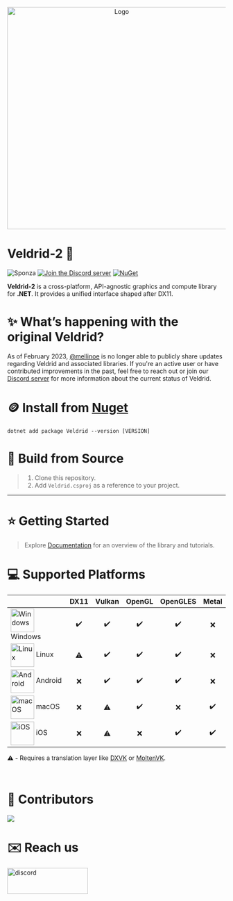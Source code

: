 <p align="center" style="margin-bottom: 0px !important;">
  <img width="512" src="https://github.com/user-attachments/assets/75cb80ab-7d64-41d1-a5ea-e4b25d4a0056" alt="Logo" align="center">
</p>

# Veldrid-2 🚀
![Sponza](https://i.imgur.com/p6juqm9.jpg)
[![Join the Discord server](https://img.shields.io/discord/757148685321895936?label=Veldrid)](https://discord.gg/s5EvvWJ)
[![NuGet](https://img.shields.io/nuget/v/Veldrid.svg)](https://www.nuget.org/packages/Veldrid)

__Veldrid-2__ is a cross-platform, API-agnostic graphics and compute library for **.NET**. It provides a unified interface shaped after DX11.

# ✨ What’s happening with the original Veldrid?
As of February 2023, [@mellinoe](https://github.com/mellinoe) is no longer able to publicly share updates regarding Veldrid and associated libraries.
If you're an active user or have contributed improvements in the past, feel free to reach out or join our [Discord server](https://discord.gg/s5EvvWJ) for more information about the current status of Veldrid.

# 🪙 Install from [Nuget](https://www.nuget.org/packages/Veldrid)
```
dotnet add package Veldrid --version [VERSION]
```

# 📖 Build from Source
> 1. Clone this repository.
> 2. Add `Veldrid.csproj` as a reference to your project.
---

# ⭐ Getting Started
> Explore [Documentation](https://mellinoe.github.io/veldrid-docs/) for an overview of the library and tutorials.

# 💻 Supported Platforms

|      | DX11  | Vulkan | OpenGL | OpenGLES | Metal |
| :--- | :---: | :----: | :----: | :------: | :---: |
| [<img src="https://github.com/user-attachments/assets/f8b66880-9037-4ba8-acc4-6ea390e1dde9" alt="Windows" width="54" height="54" align="center">](https://www.microsoft.com/de-at/windows)  Windows   | ✔️  | ✔️  | ✔️  | ✔️  | ❌  |
| [<img src="https://github.com/user-attachments/assets/814ce8c3-5242-47f4-a51b-b185680d38ff" alt="Linux" width="54" height="54" align="center">](https://www.ubuntu.com/)                    Linux     | ⚠️  | ✔️  | ✔️  | ✔️  | ❌  |
| [<img src="https://github.com/user-attachments/assets/8ec16850-3a1e-42e1-b35e-cf3d3ea32d46" alt="Android" width="54" height="54" align="center">](https://www.android.com/)                 Android   | ❌  | ✔️  | ✔️  | ✔️  | ❌  |
| [<img src="https://github.com/user-attachments/assets/99605868-0590-42ce-a72a-f6feb1cabf6e" alt="macOS" width="54" height="54" align="center">](https://www.apple.com/at/macos/)            macOS     | ❌  | ⚠️  | ✔️  | ❌  | ✔️  |
| [<img src="https://github.com/user-attachments/assets/a0f33f2f-bd7c-4049-a207-85d3a67bef78" alt="iOS" width="54" height="54" align="center">](https://www.apple.com/at/ios/)                iOS       | ❌  | ⚠️  | ❌  | ✔️  | ✔️  |

⚠️ - Requires a translation layer like [DXVK](https://github.com/doitsujin/dxvk) or [MoltenVK](https://github.com/KhronosGroup/MoltenVK).

<br>

# 🧑 Contributors
<a href="https://github.com/veldrid2/veldrid2/graphs/contributors">
  <img src="https://contrib.rocks/image?repo=veldrid2/veldrid2&max=500&columns=20&anon=1" />
</a>

# ✉️ Reach us
[<img src="https://github.com/MrScautHD/Sparkle/assets/65916181/87b291cd-6506-4fb5-b032-abf3170a28c4" alt="discord" width="186" height="60">](https://discord.gg/s5EvvWJ)
